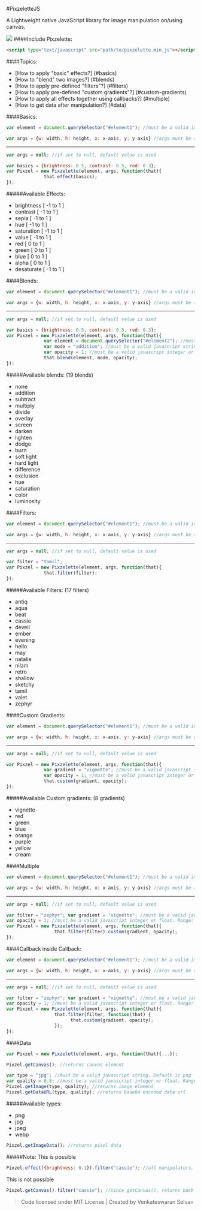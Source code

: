 #PixzeletteJS

A Lightweight native JavaScript library for image manipulation on/using canvas.

<img src="http://i.imgur.com/2cyHLeX.png"></img>
####Include Pixzelette:
```html
<script type="text/javascript" src="path/to/pixzelette.min.js"></script>
```
####Topics:
* [How to apply "basic" effects?] (#basics)
* [How to "blend" two images?] (#blends)
* [How to apply pre-defined "filters"?] (#filters)
* [How to apply pre-defined "custom gradients"?] (#custom-gradients)
* [How to apply all effects together using callbacks?] (#multiple)
* [How to get data after manipulation?] (#data)

####Basics:
```javascript
var element = document.querySelector("#element1"); //must be a valid image or canvas
```
```javascript
var args = {w: width, h: height, x: x-axis, y: y-axis} //args must be a valid javascript object
```

---

```javascript
var args = null; //if set to null, default value is used
```
```javascript
var basics = {brightness: 0.5, contrast: 0.5, red: 0.3};
var Pixzel = new Pixzelette(element, args, function(that){
              that.effect(basics);
});
```
#####Available Effects:
* brightness [ -1 to 1 ]
* contrast [ -1 to 1 ]
* sepia [ -1 to 1 ]
* hue [ -1 to 1 ]
* saturation [ -1 to 1 ]
* value [ -1 to 1 ]
* red [ 0 to 1 ]
* green [ 0 to 1 ]
* blue [ 0 to 1 ]
* alpha [ 0 to 1 ]
* desaturate [ -1 to 1 ]

####Blends:
```javascript
var element = document.querySelector("#element1"); //must be a valid image or canvas
```
```javascript
var args = {w: width, h: height, x: x-axis, y: y-axis} //args must be a valid javascript object
```

---

```javascript
var args = null; //if set to null, default value is used
```
```javascript
var basics = {brightness: 0.5, contrast: 0.5, red: 0.3};
var Pixzel = new Pixzelette(element, args, function(that){
              var element = document.querySelector("#element2"); //must be a valid image or canvas
              var mode = "addition"; //must be a valid javascript string
              var opacity = 1; //must be a valid javascript integer or float. Range: 0 to 1
              that.blend(element, mode, opacity);
});
```
#####Available blends: (19 blends)
* none
* addition
* subtract
* multiply
* divide
* overlay
* screen
* darken
* lighten
* dodge
* burn
* soft light
* hard light
* difference
* exclusion
* hue
* saturation
* color
* luminosity

####Filters:
```javascript
var element = document.querySelector("#element1"); //must be a valid image or canvas
```
```javascript
var args = {w: width, h: height, x: x-axis, y: y-axis} //args must be a valid javascript object
```

---

```javascript
var args = null; //if set to null, default value is used
```
```javascript
var filter = "tamil";
var Pixzel = new Pixzelette(element, args, function(that){
              that.filter(filter);
});
```
#####Available Filters: (17 filters)
* antiq
* aqua
* beat
* cassie
* deveil
* ember
* evening
* hello
* may
* natalie
* nilam
* retro
* shallow
* sketchy
* tamil
* valet
* zephyr

####Custom Gradients:
```javascript
var element = document.querySelector("#element1"); //must be a valid image or canvas
```
```javascript
var args = {w: width, h: height, x: x-axis, y: y-axis} //args must be a valid javascript object
```

---

```javascript
var args = null; //if set to null, default value is used
```
```javascript
var Pixzel = new Pixzelette(element, args, function(that){
              var gradient = "vignette"; //must be a valid javascript string
              var opacity = 1; //must be a valid javascript integer or float. Range: 0 to 1
              that.custom(gradient, opacity);
});
```
#####Available Custom gradients: (8 gradients)
* vignette
* red
* green
* blue
* orange
* purple
* yellow
* cream

####Multiple

```javascript
var element = document.querySelector("#element1"); //must be a valid image or canvas
```
```javascript
var args = {w: width, h: height, x: x-axis, y: y-axis} //args must be a valid javascript object
```

---

```javascript
var args = null; //if set to null, default value is used
```
```javascript
var filter = "zephyr"; var gradient = "vignette"; //must be a valid javascript string
var opacity = 1; //must be a valid javascript integer or float. Range: 0 to 1
var Pixzel = new Pixzelette(element, args, function(that){
                  that.filter(filter).custom(gradient, opacity);
});
```
####Callback inside Callback:
```javascript
var element = document.querySelector("#element1"); //must be a valid image or canvas
```
```javascript
var args = {w: width, h: height, x: x-axis, y: y-axis} //args must be a valid javascript object
```

---

```javascript
var args = null; //if set to null, default value is used
```
```javascript
var filter = "zephyr"; var gradient = "vignette"; //must be a valid javascript string
var opacity = 1; //must be a valid javascript integer or float. Range: 0 to 1
var Pixzel = new Pixzelette(element, args, function(that){
                  that.filter(filter, function(that) {
                        that.custom(gradient, opacity);
                  }); 
});
```
####Data
```javascript
var Pixzel = new Pixzelette(element, args, function(that){...});
```
```javascript
Pixzel.getCanvas(); //returns canvas element
```
```javascript
var type = "jpg"; //must be a valid javascript string. Default is png
var quality = 0.8; //must be a valid javascript integer or float. Range: 0 to 1. Default is 1
Pixzel.getImage(type, quality); //returns image element
Pixzel.getDataURL(type, quality); //returns base64 encoded data url
```
#####Available types:
* png
* jpg
* jpeg
* webp

```javascript
Pixzel.getImageData(); //returns pixel data
```

#####Note:
This is possible
```javascript
Pixzel.effect({brightness: 0.1}).filter("cassie"); //all manipulators, returns back the object
```
This is not possible
```javascript
Pixzel.getCanvas().filter("cassie"); //since getCanvas(), returns back canvas element
```

>Code licensed under MIT License | Created by Venkateswaran Selvan
